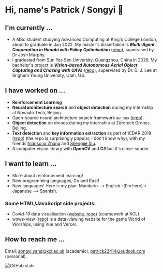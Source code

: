 # Hi, name's Patrick / Songyi 🦩

<!-- I now have a [personal blog site](https://patrick22414.substack.com/), currently in **BETA** cuz I'm too lazy. -->

<!-- ## I'm looking for a PhD position in Reinforcement Learning!

(Autumn 2022. UK-based preferred but not necessary)

My interests are in (multi-agent) **reinforcement learning and games**. I want my PhD subject to be a continuation of my MSc dissertation (see below), as I have really enjoyed working on reinforcement learning. -->

## I'm currently ...

- A MSc student studying Advanced Computing at King's College London, about to graduate in Jan 2022. My master's dissertation is **_Multi-Agent Cooperation in Hanabi with Policy Optimisation_** ([repo](https://github.com/patrick22414/hanabi_project)), supervised by Dr Josh Murphy.
- I graduated from Sun Yat-Sen University, Guangzhou, China in 2020. My bachelor's project is **_Vision-based Autonomous Aerial Object Capturing and Chasing with UAVs_** ([repo](https://github.com/patrick22414/drone-projects)), supervised by Dr. D. J. Lee at Brigham Young University, Utah, US.

## I have worked on ...

- **Reinforcement Learning**
- **Neural architecture search** and **object detection** during my internship at Novauto Tech, Beijing.
- Open-source neural architecture search framework `aw_nas` ([repo](https://github.com/walkerning/aw_nas)).
- **Object detection** on drones during my internship at Zerotech Drones, Beijing.
- **Text detection** and **key information extraction** as part of ICDAR 2019 ([repo](https://github.com/zzzDavid/ICDAR-2019-SROIE)) (the repo is surprisingly popular, I don't know why), with my friends [Niansong Zhang](https://github.com/zzzDavid) and [Shengjie Xiu](https://github.com/Michael-Xiu).
- A computer vision library with **OpenCV** and **C#** but it's close-source.

## I want to learn ...

- More about reinforcement learning!
- New programming languages, Go and Rust!
- New languages! Here is my plan: Mandarin --> English -(I'm here)-> Japanese --> Spanish.

### Some HTML/JavaScript side projects:

- Covid-19 data visualisation ([website](https://patrick22414.github.io/coursework-sdv/), [repo](https://github.com/patrick22414/coursework-sdv)) (coursework at KCL).
- wows-view ([repo](https://github.com/patrick22414/wows-view)) is a data-viewing website for the game World of Worships, using Vue and Vercel.

## How to reach me ...

Email: songyi.yang@kcl.ac.uk (academic), patrick22414@outlook.com (personal).

![GitHub stats](https://github-readme-stats.vercel.app/api?username=patrick22414&show_icons=true&theme=ayu-mirage)
